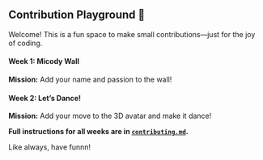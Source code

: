 

## Contribution Playground 👾

Welcome! This is a fun space to make small contributions—just for the joy of coding.


#### Week 1: Micody Wall 

**Mission:** Add your name and passion to the wall!

#### Week 2: Let’s Dance! 

**Mission:** Add your move to the 3D avatar and make it dance!

     
**Full instructions for all weeks are in [`contributing.md`](contributing.md).**

Like always, have funnn!

